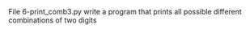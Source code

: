 File  6-print_comb3.py write a program that prints all possible different combinations of two digits
